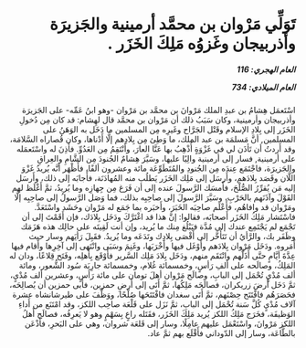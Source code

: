 <h1 dir="rtl">تَوَلِّي مَرْوان بن محمَّد أرمينية والجَزيرَة وأذربيجان وغَزوُه مَلِكَ الخَزَر .</h1>

<h5 dir="rtl">العام الهجري:  116

العام الميلادي: 734

</h5>

<p dir="rtl">اسْتَعمَل هِشامُ بن عبدِ الملك مَرْوانَ بن محمَّد بن مَرْوان -وهو ابنُ عَمِّه- على الجَزيرَة وأذربيجان وأرمينية، وكان سَبَبُ ذلك أن مَرْوان بن محمَّد قال لهِشام: قد كان مِن دُخولِ الخَزَر إلى بِلادِ الإسلام وقَتْل الجَرَّاح وغَيرِه مِن المسلمين ما دَخَل به الوَهَنُ على المسلمين, أنَّ مَسلمَة بن عبد الملك، ما وَطِئ مِن بِلادِهم إلَّا أَدْناها، وكان قُصاراه السَّلامَة، وقد أَردتُ أن تَأذَن لي في غَزْوَةٍ أُذْهِبُ بها عَنَّا العارَ، وأَنْتَقِمُ مِن العَدُوِّ. فأَذِنَ له واسْتَعمَله على أرمينية, فسار إلى أرمينية والِيًا عليها، وسَيَّرَ هِشامٌ الجُنودَ مِن الشَّامِ والعِراقِ والجَزيرَة، فاجْتَمَع عِندَه مِن الجُنودِ والمُتَطَوِّعَة مائة وعشرون ألفًا، فأَظْهَر أنَّه يُريدُ غَزْوَ اللَّان وقَصَد بِلادَهم، وأَرسَل إلى مَلِك الخَزَر يَطلُب منه المُهادَنَة، فأَجابَه إلى ذلك، وأَرسَل إليه مَن يُقرِّرُ الصُّلْحَ، فأَمسَك الرَّسولَ عنده إلى أن فَرَغ مِن جِهازِه وما يُريدُ، ثمَّ أَغْلَظ لهم القَوْلَ وآذَنَهم بالحَرْبِ، وسَيَّرَ الرَّسولَ إلى صاحِبِه بذلك، فما وَصَل الرَّسولُ إلى صاحِبِه إلَّا ومَرْوان قد وافاهُم، فأَعْلَم صاحِبَه الخَبَرَ، وأَخبَره بما جَمَع له مَرْوان وحَشَد واسْتَعَدَّ. فاسْتَشار مَلِكُ الخَزَر أَصحابَه، فقالوا: إنَّ هذا قد اغْتَرَّكَ ودَخَل بِلادَك، فإن أَقَمْتَ إلى أن تَجْمَع لم يَجْتَمِع عندك إلى مُدَّة فيَبْلُغ مِنك ما يُريد، وإن أنت لَقِيتَه على حالِك هذه هَزَمَك وظَفَر بك، والرَّأيُ أن تَتَأَخَّر إلى أَقْصَى بِلادِك وتَدَعَه وما يُريدُ. فقَبِلَ رَأيَهم وسار حيث أَمَروه. ودَخَل مَرْوان بِلادَهم وأَوْغَل فيها وأَخْرَبَها، وغَنِمَ وسَبَى وانْتَهى إلى آخِرِها وأَقام فيها عِدَّةَ أيَّامٍ حتَّى أَذَلَّهم وانْتَقَم منهم، ودَخَل بِلادَ مَلِك السَّرير فأَوْقَع بِأَهلِه، وفَتَح قِلاعًا، ودان له المَلِكُ، وصالَحه على ألفِ رَأسٍ، وخمسمائة غُلام، وخمسمائة جارِيَة سُود الشُّعور، ومائة ألف مُدْيٍ تُحْمَل إلى البابِ، وصالَح مَرْوان أهلَ تومان على مائة رَأسٍ، وعشرين ألف مُدْيٍ، ثمَّ دَخَل أَرضَ زريكران، فصالَحَه مَلِكُها، ثمَّ أَتَى إلى أَرضِ حمزين، فأبى حمزين أن يُصالِحَه، فحَصَرَهُم فافْتَتَح حِصْنَهم، ثمَّ أَتَى سغدان فافْتَتَحَها صُلْحًا، ووَظَّفَ على طيرشانشاه عشرة آلاف مُدْيٍ كُلَّ سَنة تُحْمَل إلى البابِ، ثمَّ نَزَل على قَلْعَة صاحِب اللكز، وقد امْتَنَع من أَداءِ الوَظيفَة، فخَرَج مَلِكُ اللكز يُريد مَلِكَ الخَزَر، فقَتَله راعٍ بِسَهْمٍ وهو لا يَعرِفُه، فصالَح أَهلُ اللكز مَرْوانَ، واسْتَعْمَل عليهم عامِلًا، وسار إلى قَلعَة شروان، وهي على البَحرِ، فأَذْعَن بالطَّاعَة، وسار إلى الدّوداني فأَقْلَع بهم ثمَّ عاد.</p></br>
